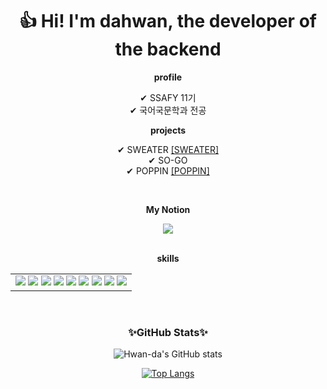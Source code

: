 <div align="center">

<h1 align='center'><b>👍 Hi! I'm dahwan, the developer of the backend </b></h1>

<p><b>profile</b></p>
<p align='center'>
  ✔ SSAFY 11기 <br>
  ✔ 국어국문학과 전공 <br>
</p>

<p><b>projects</b></p>
<p align='center'>
  ✔ SWEATER <a href="https://github.com/hwan-da/sweater">[SWEATER]</a><br>
  ✔ SO-GO <br>
  ✔ POPPIN <a href="https://github.com/hwan-da/poppin">[POPPIN]</a><br>
</p>

<br>

<p><b>My Notion</b></p>
<a href="https://www.notion.so/6265805d008446288024e73c8cbc6e3c"> <img src="https://img.shields.io/badge/Notion-000000?style=for-the-badge&logo=notion&logoColor=white"/> </a>

<br>
<br>

<p><b>skills</b></p>
<table>
  <tr>
    <td>
      <img src="https://img.shields.io/badge/Java-ED8B00?style=flat-square&logo=openjdk&logoColor=white"/>
      <img src="https://img.shields.io/badge/Spring-6DB33F?style=flat-square&logo=spring&logoColor=white"/>
      <img src="https://img.shields.io/badge/Spring_Security-6DB33F?style=flat-square&logo=Spring-Security&logoColor=white"/>
      <img src="https://img.shields.io/badge/redis-%23DD0031.svg?&style=flat-square&logo=redis&logoColor=white"/>
      <img src="https://img.shields.io/badge/Vue.js-4FC08D?style=flat-square&logo=vue.js&logoColor=white"/>
      <img src="https://img.shields.io/badge/Javascript-F7DF1E?style=flat-square&logo=javascript&logoColor=black"/>
      <img src="https://img.shields.io/badge/HTML5-E34F26?style=flat-square&logo=html5&logoColor=white"/>
      <img src="https://img.shields.io/badge/CSS3-1572B6?style=flat-square&logo=css3&logoColor=white"/>
      <img src="https://img.shields.io/badge/SQL-4479A1?style=flat-square&logo=mysql&logoColor=white"/>
    </td>
  </tr>
</table>

<br>

<h3 align='center'>✨GitHub Stats✨</h3>

<div align="center">

![Hwan-da's GitHub stats](https://github-readme-stats.vercel.app/api?username=hwan-da&show_icons=true&theme=tokyonight)

[![Top Langs](https://github-readme-stats.vercel.app/api/top-langs/?username=hwan-da&layout=compact&theme=ocean_dark&langs_count=6&hide=jupyter%20notebook)](https://github.com/anuraghazra/github-readme-stats)
  
</div>
